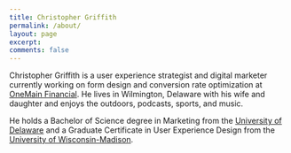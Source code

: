 ```yaml
---
title: Christopher Griffith
permalink: /about/
layout: page
excerpt: 
comments: false
---
```


Christopher Griffith is a user experience strategist and digital marketer currently working on form design and conversion rate optimization at [OneMain Financial](https://www.onemainfinancial.com). He lives in Wilmington, Delaware with his wife and daughter and enjoys the outdoors, podcasts, sports, and music.

He holds a Bachelor of Science degree in Marketing from the [University of Delaware](https://udel.edu) and a Graduate Certificate in User Experience Design from the [University of Wisconsin-Madison](https://wisc.edu).
